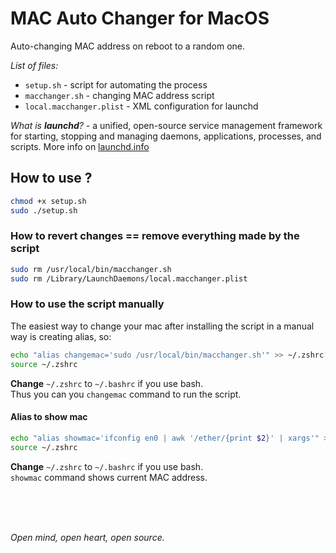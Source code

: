 # MAC Auto Changer for MacOS

Auto-changing MAC address on reboot to a random one.</br>

_List of files:_

- `setup.sh` - script for automating the process</br>
- `macchanger.sh` - changing MAC address script</br>
- `local.macchanger.plist` - XML configuration for launchd</br>

_What is **launchd**?_ - a unified, open-source service management framework for starting, stopping and managing daemons, applications, processes, and scripts. More info on [launchd.info](https://www.launchd.info/)

## How to use ?

```sh
chmod +x setup.sh
sudo ./setup.sh
```

### How to revert changes == remove everything made by the script

```sh
sudo rm /usr/local/bin/macchanger.sh
sudo rm /Library/LaunchDaemons/local.macchanger.plist
```

### How to use the script manually

The easiest way to change your mac after installing the script in a manual way is creating alias, so:

```sh
echo "alias changemac='sudo /usr/local/bin/macchanger.sh'" >> ~/.zshrc
source ~/.zshrc
```

**Change** `~/.zshrc` to `~/.bashrc` if you use bash. <br />
Thus you can you `changemac` command to run the script.

#### Alias to show mac

```sh
echo "alias showmac='ifconfig en0 | awk '/ether/{print $2}' | xargs'" >> ~/.zshrc
source ~/.zshrc
```

**Change** `~/.zshrc` to `~/.bashrc` if you use bash. <br />
`showmac` command shows current MAC address.

</br>
</br>
</br>

_Open mind, open heart, open source._
